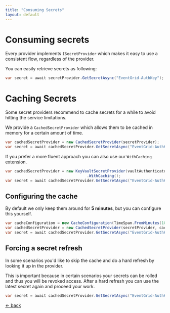 ```yaml
---
title: "Consuming Secrets"
layout: default
---
```


# Consuming secrets

Every provider implements `ISecretProvider` which makes it easy to use a consistent flow, regardless of the provider.

You can easily retrieve secrets as following:

```csharp
var secret = await secretProvider.GetSecretAsync("EventGrid-AuthKey");
```

# Caching Secrets

Some secret providers recommend to cache secrets for a while to avoid hitting the service limitations.

We provide a `CachedSecretProvider` which allows them to be cached in memory for a certain amount of time.

```csharp
var cachedSecretProvider = new CachedSecretProvider(secretProvider);
var secret = await cachedSecretProvider.GetSecretAsync("EventGrid-AuthKey");
```

If you prefer a more fluent approach you can also use our `WithCaching` extension.

```csharp
var cachedSecretProvider = new KeyVaultSecretProvider(vaultAuthenticator, vaultConfiguration)
                                    .WithCaching();
var secret = await cachedSecretProvider.GetSecretAsync("EventGrid-AuthKey");
```

## Configuring the cache

By default we only keep them around for **5 minutes**, but you can configure this yourself.

```csharp
var cacheConfiguration = new CacheConfiguration(TimeSpan.FromMinutes(10)); // Optional: Default is 5 min
var cachedSecretProvider = new CachedSecretProvider(secretProvider, cacheConfiguration);
var secret = await cachedSecretProvider.GetSecretAsync("EventGrid-AuthKey");
```

## Forcing a secret refresh

In some scenarios you'd like to skip the cache and do a hard refresh by looking it up in the provider.

This is important because in certain scenarios your secrets can be rolled and thus you will be revoked access.
After a hard refresh you can use the latest secret again and proceed your work.

```csharp
var secret = await cachedSecretProvider.GetSecretAsync("EventGrid-AuthKey", ignoreCache: true);
```

[&larr; back](/)